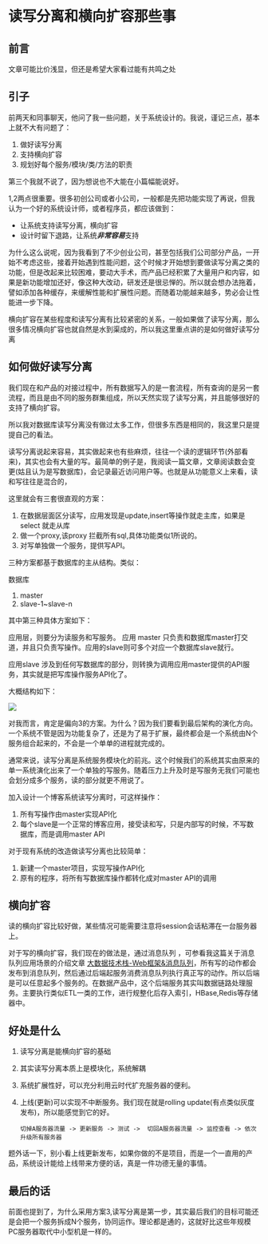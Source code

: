 # 读写分离和横向扩容那些事


## 前言

文章可能比价浅显，但还是希望大家看过能有共鸣之处

## 引子

前两天和同事聊天，他问了我一些问题，关于系统设计的。我说，谨记三点，基本上就不大有问题了：

1. 做好读写分离
2. 支持横向扩容
3. 规划好每个服务/模块/类/方法的职责

第三个我就不说了，因为想说也不大能在小篇幅能说好。

1,2两点很重要。很多初创公司或者小公司，一般都是先把功能实现了再说，但我认为一个好的系统设计师，或者程序员，都应该做到：

* 让系统支持读写分离，横向扩容
* 设计时留下退路，让系统***非常容易***支持

为什么这么说呢，因为我看到了不少创业公司，甚至包括我们公司部分产品，一开始不考虑这些，接着开始遇到性能问题，这个时候才开始想到要做读写分离之类的功能，但是改起来比较困难，要动大手术，而产品已经积累了大量用户和内容，如果是新功能增加还好，像这种大改动，研发还是很忌惮的。所以就会想办法拖着，譬如添加各种缓存，来缓解性能和扩展性问题。而随着功能越来越多，势必会让性能进一步下降。


横向扩容在某些程度和读写分离有比较紧密的关系，一般如果做了读写分离，那么很多情况横向扩容也就自然是水到渠成的，所以我这里重点讲的是如何做好读写分离


##  如何做好读写分离

我们现在和产品的对接过程中，所有数据写入的是一套流程，所有查询的是另一套流程，而且是由不同的服务群集组成，所以天然实现了读写分离，并且能够很好的支持了横向扩容。

所以我对数据库读写分离没有做过太多工作，但很多东西是相同的，我这里只是提提自己的看法。

读写分离说起来容易，其实做起来也有些麻烦，往往一个读的逻辑环节(外部看来)，其实也会有大量的写。最简单的例子是，我阅读一篇文章，文章阅读数会变更(姑且认为是写数据库)，会记录最近访问用户等。也就是从功能意义上来看，读和写往往是混合的，

这里就会有三套很直观的方案：

1. 在数据层面区分读写，应用发现是update,insert等操作就走主库，如果是select 就走从库
2. 做一个proxy,该proxy 拦截所有sql,具体功能类似1所说的。
3. 对写单独做一个服务，提供写API。

三种方案都基于数据库的主从结构。类似：

数据库

1. master
2. slave-1~slave-n

其中第三种具体方案如下：


应用层，则要分为读服务和写服务。 应用 master 只负责和数据库master打交道，并且只负责写操作。应用的slave则可多个对应一个数据库slave就行。

应用slave 涉及到任何写数据库的部分，则转换为调用应用master提供的API服务，其实就是把写库操作服务API化了。

大概结构如下：

![](http://ww3.sinaimg.cn/large/686443cegw1erhw03upw7j21kw1kwn72.jpg)


对我而言，肯定是偏向3的方案。为什么？因为我们要看到最后架构的演化方向。一个系统不管是因为功能复杂了，还是为了易于扩展，最终都会是一个系统由N个服务组合起来的，不会是一个单单的进程就完成的。

通常来说，读写分离是系统服务模块化的前兆。这个时候我们的系统其实由原来的单一系统演化出来了一个单独的写服务。随着压力上升及时是写服务无我们可能也会划分成多个服务，读的部分就更不用说了。

加入设计一个博客系统读写分离时，可这样操作：

1. 所有写操作由master实现API化
2. 每个slave是一个正常的博客应用，接受读和写，只是内部写的时候，不写数据库，而是调用master API

对于现有系统的改造做读写分离也比较简单：

1. 新建一个master项目，实现写操作API化
2. 原有的程序，将所有写数据库操作都转化成对master API的调用


## 横向扩容

读的横向扩容比较好做，某些情况可能需要注意将session会话粘滞在一台服务器上。

对于写的横向扩容，我们现在的做法是，通过消息队列 ，可参看我这篇关于消息队列应用场景的介绍文章 [大数据技术栈-Web框架&消息队列](https://github.com/allwefantasy/my-life/blob/master/foundation-1.md#消息队列服务器)，所有写的动作都会发布到消息队列，然后通过后端起服务消费消息队列执行真正写的动作。所以后端是可以任意起多个服务的。在数据产品中，这个后端服务其实叫数据链路处理服务。主要执行类似ETL一类的工作，进行规整化后存入索引，HBase,Redis等存储器中。

## 好处是什么

1.  读写分离是能横向扩容的基础
2.  其实读写分离本质上是模块化，系统解耦
2.  系统扩展性好，可以充分利用云时代扩充服务器的便利。
3.  上线(更新)可以实现不中断服务。我们现在就是rolling update(有点类似灰度发布)，所以能感觉到它的好。
  
        切掉A服务器流量 -> 更新服务 -> 测试 ->  切回A服务器流量 -> 监控查看 -> 依次升级所有服务器

题外话一下，别小看上线更新发布，如果你做的不是项目，而是一个一直用的产品，系统设计能给上线带来方便的话，真是一件功德无量的事情。     

## 最后的话

前面也提到了，为什么采用方案3,读写分离是第一步，其实最后我们的目标可能还是会把一个服务拆成N个服务，协同运作。理论都是通的，这就好比这些年规模PC服务器取代中小型机是一样的。




